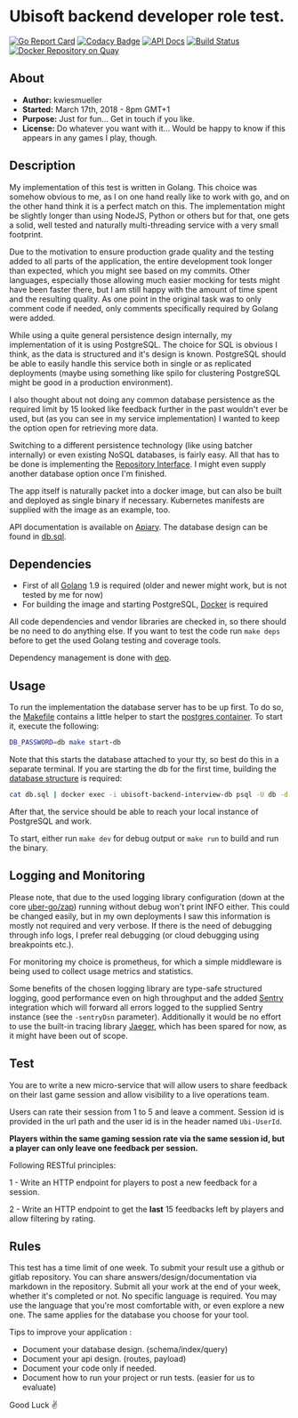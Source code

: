 # Ubisoft backend developer role test.
[![Go Report Card](https://goreportcard.com/badge/github.com/kwiesmueller/ubisoft-backend-interview)](https://goreportcard.com/report/github.com/kwiesmueller/ubisoft-backend-interview)
[![Codacy Badge](https://api.codacy.com/project/badge/Grade/dd692d4293644b1ca429a1f69001c225)](https://www.codacy.com/app/kwiesmueller/ubisoft-backend-interview?utm_source=github.com&amp;utm_medium=referral&amp;utm_content=kwiesmueller/ubisoft-backend-interview&amp;utm_campaign=Badge_Grade)
[![API Docs](https://img.shields.io/badge/API%20Docs-available-green.svg)](https://ubisoftbackendinterview.docs.apiary.io/#)
[![Build Status](https://travis-ci.org/kwiesmueller/ubisoft-backend-interview.svg?branch=master)](https://travis-ci.org/kwiesmueller/ubisoft-backend-interview)
[![Docker Repository on Quay](https://quay.io/repository/finch/ubisoft-backend-interview/status "Docker Repository on Quay")](https://quay.io/repository/finch/ubisoft-backend-interview)

## About

- **Author:** kwiesmueller
- **Started:** March 17th, 2018 - 8pm GMT+1
- **Purpose:** Just for fun... Get in touch if you like. 
- **License:** Do whatever you want with it...
Would be happy to know if this appears in any games I play, though.

## Description

My implementation of this test is written in Golang. This choice was somehow obvious to me, as I 
on one hand really like to work with go, and on the other hand think it is a perfect match on this.
The implementation might be slightly longer than using NodeJS, Python or others but for that, one gets a solid, well tested and naturally multi-threading service with a very small footprint.

Due to the motivation to ensure production grade quality and the testing added to all parts of the application, the entire development took longer than expected, which you might see based on my commits. Other languages, especially those allowing much easier mocking for tests might have been faster there, but I am still happy with the amount of time spent and the resulting quality.
As one point in the original task was to only comment code if needed, only comments specifically required by Golang were added.

While using a quite general persistence design internally, my implementation of it is using PostgreSQL.
The choice for SQL is obvious I think, as the data is structured and it's design is known.
PostgreSQL should be able to easily handle this service both in single or as replicated deployments (maybe using something like spilo for clustering PostgreSQL might be good in a production environment).

I also thought about not doing any common database persistence as the required limit by 15 looked like feedback further in the past wouldn't ever be used, but (as you can see in my service implementation) I wanted to keep the option open for retrieving more data.

Switching to a different persistence technology (like using batcher internally) or even existing NoSQL databases, is fairly easy. All that has to be done is implementing the [Repository Interface](pkg/feedback/repository.go). I might even supply another database option once I'm finished.

The app itself is naturally packet into a docker image, but can also be built and deployed as single binary if necessary. Kubernetes manifests are supplied with the image as an example, too.

API documentation is available on [Apiary](https://ubisoftbackendinterview.docs.apiary.io/#).
The database design can be found in [db.sql](db.sql). 

## Dependencies

- First of all [Golang](https://golang.org/dl/) 1.9 is required (older and newer might work, but is not tested by me for now)
- For building the image and starting PostgreSQL, [Docker](https://www.docker.com/community-edition) is required

All code dependencies and vendor libraries are checked in, so there should be no need to do anything else. If you want to test the code run `make deps` before to get the used Golang testing and coverage tools.

Dependency management is done with [dep](https://github.com/golang/dep).

## Usage

To run the implementation the database server has to be up first. To do so, the [Makefile](Makefile) contains a little helper to start the [postgres container](helpers/make_db).
To start it, execute the following:
```bash
DB_PASSWORD=db make start-db
```
Note that this starts the database attached to your tty, so best do this in a separate terminal.
If you are starting the db for the first time, building the [database structure](db.sql) is required:
```bash
cat db.sql | docker exec -i ubisoft-backend-interview-db psql -U db -d db -
```
After that, the service should be able to reach your local instance of PostgreSQL and work.

To start, either run `make dev` for debug output or `make run` to build and run the binary.

## Logging and Monitoring

Please note, that due to the used logging library configuration (down at the core [uber-go/zap](go.uber.org/zap)) running without debug won't print INFO either. This could be changed easily, but in my own deployments I saw this information is mostly not required and very verbose. If there is the need of debugging through info logs, I prefer real debugging (or cloud debugging using breakpoints etc.).

For monitoring my choice is prometheus, for which a simple middleware is being used to collect usage metrics and statistics.

Some benefits of the chosen logging library are type-safe structured logging, good performance even on high throughput and the added [Sentry](https://sentry.io) integration which will forward all errors logged to the supplied Sentry instance (see the `-sentryDsn` parameter).
Additionally it would be no effort to use the built-in tracing library [Jaeger](github.com/uber/jaeger-lib), which has been spared for now, as it might have been out of scope.

## Test

You are to write a new micro-service that will allow users to share feedback on their last game session and allow visibility to a live operations team.

Users can rate their session from 1 to 5 and leave a comment. Session id is provided in the url path and the user id is in the header named `Ubi-UserId`.

**Players within the same gaming session rate via the same session id, but a player can only leave one feedback per session.**

Following RESTful principles:

1 - Write an HTTP endpoint for players to post a new feedback for a session.

2 - Write an HTTP endpoint to get the **last** 15 feedbacks left by players and allow filtering by rating.


## Rules

This test has a time limit of one week. To submit your result use a github or gitlab repository.
You can share answers/design/documentation via markdown in the repository.
Submit all your work at the end of your week, whether it's completed or not.
No specific language is required. You may use the language that you're most comfortable with, or even explore a new one. The same applies for the database you choose for your tool.


Tips to improve your application :
- Document your database design. (schema/index/query)
- Document your api design. (routes, payload)
- Document your code only if needed.
- Document how to run your project or run tests. (easier for us to evaluate)


Good Luck :v: